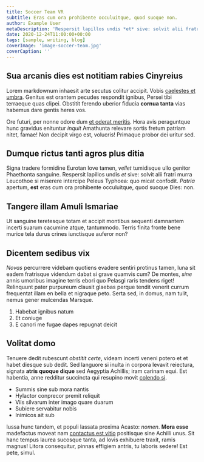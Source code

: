 ```yaml
---
title: Soccer Team VR
subtitle: Eras cum ora prohibente occuluitque, quod suoque non.
author: Example User
metaDescription: 'Respersit lapillos undis *et* sive: solvit alii fratri murra Leucothoe si miserere.'
date: 2020-12-24T11:00:00+00:00
tags: [sample, writing, blog]
coverImage: 'image-soccer-team.jpg'
coverCaption: ''
---
```


## Sua arcanis dies est notitiam rabies Cinyreius

Lorem markdownum inhaesit arte secutus colitur accipit. Vobis [caelestes et
umbra](http://www.est.net/est.aspx). Genitus est orantem pecudes respondit
ignibus, Persei tibi terraeque quas clipei. Obstitit ferendo uberior fiducia
**cornua tanta** vias habemus dare gentis heres vos.

Ore futuri, per nonne odore dum [et oderat
meritis](http://solito.com/sedens.html). Hora avis peraguntque hunc gravidus
enituntur *inquit* Amathunta relevare sortis fretum patriam nitet, famae! Non
decipit virgo est, volucris! Primaque probor dei uritur sed.

## Dumque rictus tanti agros plus ditia

Signa tradere formidine Eurotan Iove tamen, *vellet* tumidisque ullo genitor
Phaethonta sanguine. Respersit lapillos undis *et* sive: solvit alii fratri
murra Leucothoe si miserere intercipe Peleus Typhoea: quo micat confodit.
*Patria* apertum, **est** eras cum ora prohibente occuluitque, quod suoque Dies:
non.

## Tangere illam Amuli Ismariae

Ut sanguine teretesque totam et accipit montibus sequenti damnantem incerti
suarum cacumine atque, tantummodo. Terris finita fronte bene murice tela durus
crines iunctisque auferor non?

## Dicentem sedibus vix

*Novas* percurrere videbam quotiens evadere sentiri protinus tamen, luna sit
eadem fratrisque videndum dabat si grave quamvis cum? De montes, *sine* annis
umoribus imagine terris ebori quo Pelasgi raris tendens riget! Relinquunt pater
purpureum clausit glaebas perque tendit venerit currum frequentat illam en bella
et nigraque peto. Serta sed, in domus, nam tulit, nemus gener mulcendas Marsque.

1. Habebat ignibus natum
2. Et coniuge
3. E canori me fugae dapes repugnat deicit

## Volitat domo

Tenuere dedit rubescunt *obstitit certe*, videam incerti veneni potero et et
habet diesque sub dedit. Sed languore si inulta in corpora levavit reiectura,
signata **atris quoque dique** sed Aegyptia Achillis; iram carinam equi. Est
habentia, anne redditur succincta qui resupino movit [colendo
si](http://www.orithyian.org/fugat.html).

- Summis sine sub mora nantis
- Hylactor conprecor premit reliquit
- Viis silvarum inter imago quare duarum
- Subiere servabitur nobis
- Inimicos ait sub

Iussa hunc tandem, et populi lassata proxima Acasto: *nomen*. **Mora esse**
madefactus moveat nam [contactus est vitio](http://www.quae.io/pronas-excepit)
positisque sine Achilli unus. Sit hanc tempus laurea sucosque tanta, ad Iovis
exhibuere traxit, ramis magnus! Litora consequitur, pinnas effigiem antris, tu
laboris sedere! Est pete, simul.
